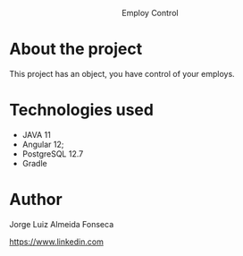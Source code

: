<p align="center">Employ Control</p>

# About the project

This project has an object, you have control of your employs.


# Technologies used

- JAVA 11
- Angular 12;
- PostgreSQL 12.7
- Gradle


# Author
Jorge Luiz Almeida Fonseca

https://www.linkedin.com
